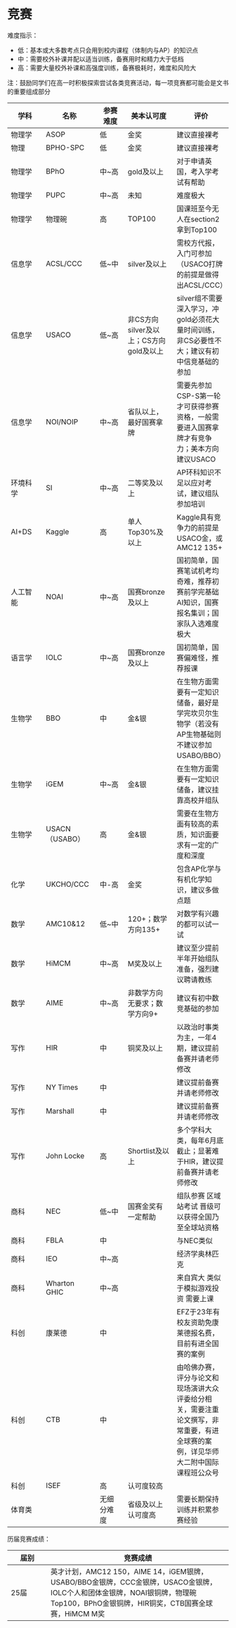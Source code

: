 # 竞赛

难度指示：

* 低：基本或大多数考点只会用到校内课程（体制内与AP）的知识点
* 中：需要校外补课并配以适当训练，备赛用时和精力大于低档
* 高：需要大量校外补课和高强度训练，备赛极耗时，难度和风险大

注：鼓励同学们在高一时积极探索尝试各类竞赛活动，每一项竞赛都可能会是文书的重要组成部分

<table data-full-width="true"><thead><tr><th width="131">学科</th><th width="142">名称</th><th width="136">参赛难度</th><th width="221">美本认可度</th><th>评价</th></tr></thead><tbody><tr><td>物理学</td><td>ASOP</td><td>低</td><td>金奖</td><td>建议直接裸考</td></tr><tr><td>物理</td><td>BPHO-SPC</td><td>低</td><td>金奖</td><td>建议直接裸考</td></tr><tr><td>物理学</td><td>BPhO</td><td>中~高</td><td>gold及以上</td><td>对于申请英国，考入学考试有帮助</td></tr><tr><td>物理学</td><td>PUPC</td><td>中~高</td><td>未知</td><td>难度极大</td></tr><tr><td>物理学</td><td>物理碗</td><td>高</td><td>TOP100</td><td>国课班至今无人在section2拿到Top100</td></tr><tr><td>信息学</td><td>ACSL/CCC</td><td>低~中</td><td>silver及以上</td><td>需校方代报，入门可参加（USACO打牌的前提是做得出ACSL/CCC）</td></tr><tr><td>信息学</td><td>USACO</td><td>低~高</td><td>非CS方向silver及以上；CS方向gold及以上</td><td>silver组不需要深入学习，冲gold必须花大量时间训练，非CS必要性不大；建议有初中信竞基础的参加</td></tr><tr><td>信息学</td><td>NOI/NOIP</td><td>中~高</td><td>省队以上，最好国赛拿牌</td><td>需要先参加CSP-S第一轮才可获得参赛资格，一般需要进入国赛拿牌才有竞争力；美本方向建议USACO</td></tr><tr><td>环境科学</td><td>SI</td><td>中~高</td><td>二等奖及以上</td><td>AP环科知识不足以应对考试，建议组队参加培训</td></tr><tr><td>AI+DS</td><td>Kaggle</td><td>高</td><td>单人Top30%及以上</td><td>Kaggle具有竞争力的前提是USACO金，或AMC12 135+</td></tr><tr><td>人工智能</td><td>NOAI</td><td>中~高</td><td>国赛bronze及以上</td><td>国初简单，国赛笔试机考均奇难，推荐初赛前学完基础AI知识，国赛报名集训；国家队入选难度极大</td></tr><tr><td>语言学</td><td>IOLC</td><td>中~高</td><td>国赛bronze及以上</td><td>国初简单，国赛偏难怪，推荐报课</td></tr><tr><td>生物学</td><td>BBO</td><td>中</td><td>金&#x26;银</td><td>在生物方面需要有一定知识储备，最好是学完坎贝尔生物学（若没有AP生物基础则不建议参加USABO/BBO）</td></tr><tr><td>生物学</td><td>iGEM</td><td>中~高</td><td>金&#x26;银</td><td>在生物方面需要有一定知识储备，建议挂靠高校并组队</td></tr><tr><td>生物学</td><td>USACN（USABO）</td><td>高</td><td>金&#x26;银</td><td>需要在生物方面有较高的素质，知识面要求有一定的广度和深度</td></tr><tr><td>化学</td><td>UKCHO/CCC</td><td>中-高</td><td>金奖</td><td>包含AP化学与有机化学知识，建议多做点题</td></tr><tr><td>数学</td><td>AMC10&#x26;12</td><td>低~中</td><td>120+；数学方向135+</td><td>对数学有兴趣的都可以试一试</td></tr><tr><td>数学</td><td>HiMCM</td><td>中~高</td><td>M奖及以上</td><td>建议至少提前半年开始组队准备，强烈建议聘请教练</td></tr><tr><td>数学</td><td>AIME</td><td>中~高</td><td>非数学方向无要求；数学方向9+</td><td>建议有初中数竞基础的参加</td></tr><tr><td>写作</td><td>HIR</td><td>中</td><td>铜奖及以上</td><td>以政治时事类为主，一年4期，建议提前备赛并请老师修改</td></tr><tr><td>写作</td><td>NY Times</td><td>中</td><td></td><td>建议提前备赛并请老师修改</td></tr><tr><td>写作</td><td>Marshall</td><td>中</td><td></td><td>建议提前备赛并请老师修改</td></tr><tr><td>写作</td><td>John Locke</td><td>高</td><td>Shortlist及以上</td><td>多个学科大类，每年6月底截止；显著难于HIR，建议提前备赛并请老师修改</td></tr><tr><td>商科</td><td>NEC</td><td>低~中</td><td>国赛金奖有一定帮助</td><td>组队参赛 区域站考试 晋级可以获得全国乃至全球站资格</td></tr><tr><td>商科</td><td>FBLA</td><td>中</td><td></td><td>与NEC类似</td></tr><tr><td>商科</td><td>IEO</td><td>中~高</td><td></td><td>经济学奥林匹克</td></tr><tr><td>商科</td><td>Wharton GHIC</td><td>中~高</td><td></td><td>来自宾大 类似于模拟游戏投资 需要上课</td></tr><tr><td>科创</td><td>康莱德</td><td>中</td><td></td><td>EFZ于23年有校友资助免康莱德报名费，目前有进全国赛的案例</td></tr><tr><td>科创</td><td>CTB</td><td>中</td><td></td><td>由哈佛办赛，评分与论文和现场演讲大众评委给分相关，需要注重论文撰写，非常重要，有进全球赛的案例，详见华师大二附中国际课程班公众号</td></tr><tr><td>科创</td><td>ISEF</td><td>高</td><td>认可度较高</td><td></td></tr><tr><td>体育类</td><td></td><td>无细分难度</td><td>省级及以上认可度高</td><td>需要长期保持训练并积累参赛经验</td></tr></tbody></table>

历届竞赛成绩：

<table data-full-width="true"><thead><tr><th width="142">届别</th><th width="777">竞赛成绩</th></tr></thead><tbody><tr><td>25届</td><td>英才计划，AMC12 150，AIME 14，iGEM银牌，USABO/BBO金银牌，CCC金银牌，USACO金银牌，IOLC个人和团体金银牌，NOAI银铜牌，物理碗Top100，BPhO金银铜牌，HIR铜奖，CTB国赛全球赛，HiMCM M奖</td></tr></tbody></table>
